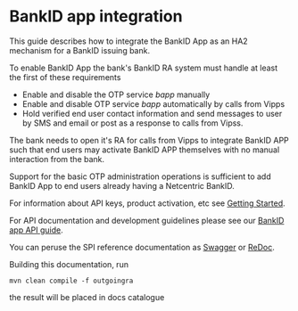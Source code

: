 # BankID app integration
This guide describes how to integrate the BankID App as an HA2 mechanism for a BankID issuing bank.

To enable BankID App the bank's BankID RA system must handle at least the first of these requirements 
* Enable and disable the OTP service _bapp_ manually 
* Enable and disable OTP service _bapp_ automatically by calls from Vipps
* Hold verified end user contact information and send messages to user by SMS and email or post as a response to calls from Vipss. 

The bank needs to open it's RA for calls from Vipps to integrate BankID APP such that end users may activate BankID APP themselves
with no manual interaction from the bank.
 
Support for the basic OTP administration operations is sufficient to add BankID App to end users already having a Netcentric BankID. 
  
For information about API keys, product activation, etc see [Getting Started](https://github.com/vippsas/bankid-app-api/blob/master/bankid-app-getting-started.md).

For API documentation and development guidelines please see our [BankID app API guide](https://github.com/vippsas/bankid-app-api/blob/master/bankid-app-api.md).

You can peruse the SPI reference documentation as [Swagger](https://vippsas.github.io/bankid-app-api/) or [ReDoc](https://vippsas.github.io/bankid-app-api/redoc.html).

Building this documentation, run 

`mvn clean compile -f outgoingra`

the result will be placed in docs catalogue 
